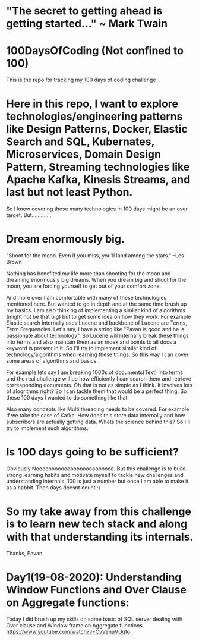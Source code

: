 # "The secret to getting ahead is getting started..." ~ Mark Twain

# 100DaysOfCoding (Not confined to 100)
This is the repo for tracking my 100 days of coding challenge

# Here in this repo, I want to explore technologies/engineering patterns like Design Patterns, Docker, Elastic Search and SQL, Kubernates, Microservices, Domain Design Pattern, Streaming technologies like Apache Kafka, Kinesis Streams, and last but not least Python.

So I know covering these many technologies in 100 days might be an over target. But.............

# Dream enormously big.
"Shoot for the moon. Even if you miss, you’ll land among the stars." –Les Brown

Nothing has benefited my life more than shooting for the moon and dreaming enormously big dreams. When you dream big and shoot for the moon, you are forcing yourself to get out of your comfort zone.

And more over I am comfortable with many of these technologies mentioned here. But wanted to go in depth and at the same time brush up my basics.
I am also thinking of implementing a similar kind of algorithms (might not be that big) but to get some idea on how they work.
For example Elastic search internally uses Lucene and backbone of Lucene are Terms, Term Frequencies. Let's say, I have a string like "Pavan is good and he is passionate about technology".
So Lucene will internally break these things into terms and also maintain them as an index and points to all docs a keyword is present in it.
So I'll try to implement similar kind of technology/algorithms when learning these things. So this way I can cover some areas of algorithms and basics.

For example lets say I am breaking 1000s of documents(Text) into terms and the real challenge will be how efficiently I can search them and retrieve corresponding documents. Oh that is not as simple as I think. It involves lots of alogrithms right? So I can tackle them that would be a perfect thing. So these 100 days I wanted to do something like that.

Also many concepts like Multi threading needs to be covered. For example If we take the case of Kafka, How does this store data internally and how subscribers are actually getting data. Whats the science behind this? So I'll try to implement such algorithms.

# Is 100 days going to be sufficient?
Obviously Nooooooooooooooooooooooooo. But this challenge is to build strong learning habits and motivate myself to tackle new challenges and understanding internals. 100 is just a number but once I am able to make it as a habbit. Then days doesnt count :)

# So my take away from this challenge is to learn new tech stack and along with that understanding its internals.

Thanks,
Pavan

# Day1(19-08-2020): Understanding Window Functions and Over Clause on Aggregate functions:
Today I did brush up my skills on some basic of SQL server dealing with Over clause and Window frame on Aggregate functions.
https://www.youtube.com/watch?v=CvVenuVUqto
